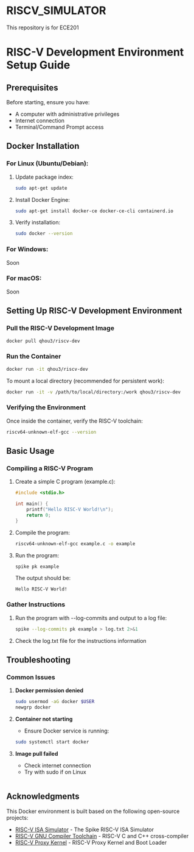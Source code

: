 # RISCV_SIMULATOR
This repository is for ECE201
# RISC-V Development Environment Setup Guide

## Prerequisites

Before starting, ensure you have:
- A computer with administrative privileges
- Internet connection
- Terminal/Command Prompt access

## Docker Installation

### For Linux (Ubuntu/Debian):
1. Update package index:
   ```bash
   sudo apt-get update
   ```
2. Install Docker Engine:
   ```bash
   sudo apt-get install docker-ce docker-ce-cli containerd.io
   ```
3. Verify installation:
   ```bash
   sudo docker --version
   ```

### For Windows:
Soon
### For macOS:
Soon

## Setting Up RISC-V Development Environment

### Pull the RISC-V Development Image
```bash
docker pull qhou3/riscv-dev
```

### Run the Container
```bash
docker run -it qhou3/riscv-dev
```

To mount a local directory (recommended for persistent work):
```bash
docker run -it -v /path/to/local/directory:/work qhou3/riscv-dev
```

### Verifying the Environment
Once inside the container, verify the RISC-V toolchain:
```bash
riscv64-unknown-elf-gcc --version
```

## Basic Usage
### Compiling a RISC-V Program
1. Create a simple C program (example.c):
   ```c
   #include <stdio.h>
   
   int main() {
       printf("Hello RISC-V World!\n");
       return 0;
   }
   ```

2. Compile the program:
   ```bash
   riscv64-unknown-elf-gcc example.c -o example 
   ```

3. Run the program:
   ```bash
   spike pk example
   ```
   The output should be:
   ```
   Hello RISC-V World!
   ```
   
### Gather Instructions
1. Run the program with --log-commits and output to a log file:
   ```bash
   spike --log-commits pk example > log.txt 2>&1
   ```
2. Check the log.txt file for the instructions information
   
## Troubleshooting

### Common Issues

1. **Docker permission denied**
   ```bash
   sudo usermod -aG docker $USER
   newgrp docker
   ```

2. **Container not starting**
   - Ensure Docker service is running:
   ```bash
   sudo systemctl start docker
   ```

3. **Image pull failed**
   - Check internet connection
   - Try with sudo if on Linux
   ```
   
## Acknowledgments

This Docker environment is built based on the following open-source projects:

* [RISC-V ISA Simulator](https://github.com/riscv-software-src/riscv-isa-sim) - The Spike RISC-V ISA Simulator
* [RISC-V GNU Compiler Toolchain](https://github.com/riscv-collab/riscv-gnu-toolchain) - RISC-V C and C++ cross-compiler
* [RISC-V Proxy Kernel](https://github.com/riscv-software-src/riscv-pk) - RISC-V Proxy Kernel and Boot Loader

